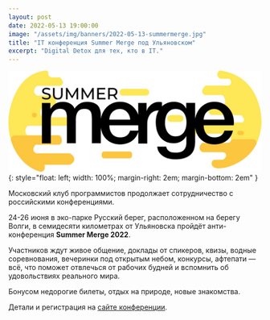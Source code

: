 ```yaml
---
layout: post
date: 2022-05-13 19:00:00
image: "/assets/img/banners/2022-05-13-summermerge.jpg"
title: "IT конференция Summer Merge под Ульяновском"
excerpt: "Digital Detox для тех, кто в IT."
---
```


![Summer Merge](/assets/img/banners/2022-05-13-summermerge.jpg){: style="float: left; width: 100%; margin-right: 2em; margin-bottom: 2em" }

Московский клуб программистов продолжает сотрудничество с российскими конференциями.

24-26 июня в эко-парке Русский берег, расположенном на берегу Волги, в семидесяти километрах от Ульяновска пройдёт анти-конференция **Summer Merge 2022**.

Участников ждут живое общение, доклады от спикеров, квизы, водные соревнования, вечеринки под открытым небом, конкурсы, афтепати — всё, что поможет отвлечься от рабочих будней и вспомнить об удовольствиях реального мира.

Бонусом недорогие билеты, отдых на природе, новые знакомства.

Детали и регистрация на [сайте конференции](https://summermerge.ru/).
